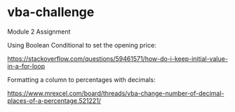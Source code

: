 # vba-challenge
Module 2 Assignment

Using Boolean Conditional to set the opening price:

https://stackoverflow.com/questions/59461571/how-do-i-keep-initial-value-in-a-for-loop

Formatting a column to percentages with decimals:

https://www.mrexcel.com/board/threads/vba-change-number-of-decimal-places-of-a-percentage.521221/
